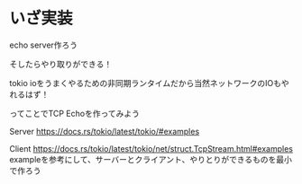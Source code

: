 # いざ実装

echo server作ろう

そしたらやり取りができる！

tokio
ioをうまくやるための非同期ランタイムだから当然ネットワークのIOもやれるはず！

ってことでTCP Echoを作ってみよう

Server
https://docs.rs/tokio/latest/tokio/#examples

Client
https://docs.rs/tokio/latest/tokio/net/struct.TcpStream.html#examples
exampleを参考にして、サーバーとクライアント、やりとりができるものを最小で作ろう



